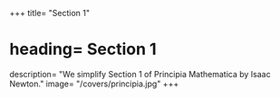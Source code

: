 +++
title= "Section 1"
# heading= Section 1
description= "We simplify Section 1 of  Principia Mathematica by Isaac Newton."
image= "/covers/principia.jpg"
+++
